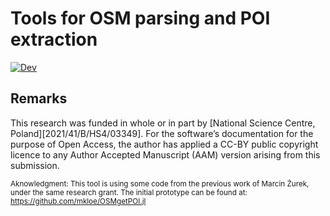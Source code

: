 

# Tools for OSM parsing and POI extraction

[![Dev](https://img.shields.io/badge/docs-dev-blue.svg)](https://pszufe.github.io/OSMToolset.jl/)

## Remarks
This research was funded in whole or in part by [National Science Centre,  Poland][2021/41/B/HS4/03349]. For the software’s  documentation for the purpose of Open Access, the author has applied a CC-BY public copyright licence to any Author Accepted Manuscript (AAM) version arising from this submission.  

<sup>Aknowledgment: This tool is using some code from the previous work of Marcin Żurek, under the same research grant. The initial prototype can be found at: 
https://github.com/mkloe/OSMgetPOI.jl<sup>


<!-- [![Build Status](https://github.com/pszufe/OSMToolset.jl/actions/workflows/CI.yml/badge.svg?branch=main)](https://github.com/pszufe/OSMToolset.jl/actions/workflows/CI.yml?query=branch%3Amain)

[![Build Status](https://travis-ci.com/pszufe/OSMToolset.jl.svg?branch=main)](https://travis-ci.com/pszufe/OSMToolset.jl)
[![Build Status](https://ci.appveyor.com/api/projects/status/github/pszufe/OSMToolset.jl?svg=true)](https://ci.appveyor.com/project/pszufe/OSMToolset-jl)
[![Build Status](https://api.cirrus-ci.com/github/pszufe/OSMToolset.jl.svg)](https://cirrus-ci.com/github/pszufe/OSMToolset.jl)
[![Coverage](https://codecov.io/gh/pszufe/OSMToolset.jl/branch/main/graph/badge.svg)](https://codecov.io/gh/pszufe/OSMToolset.jl)
[![Coverage](https://coveralls.io/repos/github/pszufe/OSMToolset.jl/badge.svg?branch=main)](https://coveralls.io/github/pszufe/OSMToolset.jl?branch=main) -->